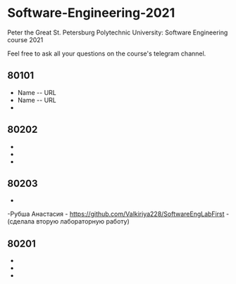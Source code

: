# Software-Engineering-2021
Peter the Great St. Petersburg Polytechnic University: Software Engineering course 2021

Feel free to ask all your questions on the course's telegram channel.

## 80101

- Name -- URL
- Name -- URL
-

## 80202

-
-
-

## 80203

-
-Рубша Анастасия - https://github.com/Valkiriya228/SoftwareEngLabFirst
-(сделала вторую лабораторную работу)

## 80201

-
-
-
